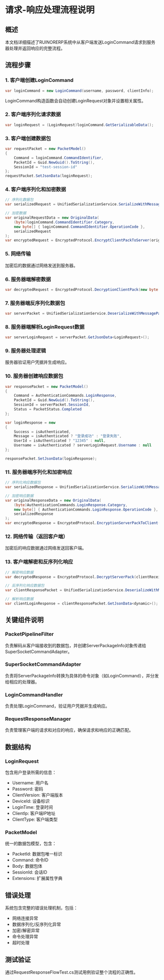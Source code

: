 # 请求-响应处理流程说明

## 概述

本文档详细描述了RUINORERP系统中从客户端发送LoginCommand请求到服务器处理并返回响应的完整流程。

## 流程步骤

### 1. 客户端创建LoginCommand

```csharp
var loginCommand = new LoginCommand(username, password, clientInfo);
```

LoginCommand构造函数会自动创建LoginRequest对象并设置相关属性。

### 2. 客户端序列化请求数据

```csharp
var loginRequest = (LoginRequest)loginCommand.GetSerializableData();
```

### 3. 客户端创建数据包

```csharp
var requestPacket = new PacketModel()
{
    Command = loginCommand.CommandIdentifier,
    PacketId = Guid.NewGuid().ToString(),
    SessionId = "test-session-id"
};
requestPacket.SetJsonData(loginRequest);
```

### 4. 客户端序列化和加密数据

```csharp
// 序列化数据包
var serializedRequest = UnifiedSerializationService.SerializeWithMessagePack(requestPacket);

// 加密数据
var originalRequestData = new OriginalData(
    (byte)loginCommand.CommandIdentifier.Category,
    new byte[] { loginCommand.CommandIdentifier.OperationCode },
    serializedRequest
);
var encryptedRequest = EncryptedProtocol.EncryptClientPackToServer(originalRequestData);
```

### 5. 网络传输

加密后的数据通过网络发送到服务器。

### 6. 服务器端解密数据

```csharp
var decryptedRequest = EncryptedProtocol.DecryptionClientPack(new byte[18], 18, receivedData);
```

### 7. 服务器端反序列化数据包

```csharp
var serverPacket = UnifiedSerializationService.DeserializeWithMessagePack<PacketModel>(decryptedRequest.Two);
```

### 8. 服务器端解析LoginRequest数据

```csharp
var serverLoginRequest = serverPacket.GetJsonData<LoginRequest>();
```

### 9. 服务器处理逻辑

服务器验证用户凭据并生成响应。

### 10. 服务器创建响应数据包

```csharp
var responsePacket = new PacketModel()
{
    Command = AuthenticationCommands.LoginResponse,
    PacketId = Guid.NewGuid().ToString(),
    SessionId = serverPacket.SessionId,
    Status = PacketStatus.Completed
};

var loginResponse = new 
{
    Success = isAuthenticated,
    Message = isAuthenticated ? "登录成功" : "登录失败",
    UserId = isAuthenticated ? "12345" : null,
    Username = isAuthenticated ? serverLoginRequest.Username : null
};

responsePacket.SetJsonData(loginResponse);
```

### 11. 服务器端序列化和加密响应

```csharp
// 序列化响应数据包
var serializedResponse = UnifiedSerializationService.SerializeWithMessagePack(responsePacket);

// 加密响应数据
var originalResponseData = new OriginalData(
    (byte)AuthenticationCommands.LoginResponse.Category,
    new byte[] { AuthenticationCommands.LoginResponse.OperationCode },
    serializedResponse
);
var encryptedResponse = EncryptedProtocol.EncryptionServerPackToClient(originalResponseData);
```

### 12. 网络传输（返回客户端）

加密后的响应数据通过网络发送回客户端。

### 13. 客户端解密和反序列化响应

```csharp
// 解密响应数据
var decryptedResponse = EncryptedProtocol.DecryptServerPack(clientReceivedResponse);

// 反序列化响应数据包
var clientResponsePacket = UnifiedSerializationService.DeserializeWithMessagePack<PacketModel>(decryptedResponse.One);

// 解析响应数据
var clientLoginResponse = clientResponsePacket.GetJsonData<dynamic>();
```

## 关键组件说明

### PacketPipelineFilter

负责解码从客户端接收到的数据包，并创建ServerPackageInfo对象传递给SuperSocketCommandAdapter。

### SuperSocketCommandAdapter

负责将ServerPackageInfo转换为具体的命令对象（如LoginCommand），并分发给相应的处理器。

### LoginCommandHandler

负责处理LoginCommand，验证用户凭据并生成响应。

### RequestResponseManager

负责管理客户端的请求和对应的响应，确保请求和响应的正确匹配。

## 数据结构

### LoginRequest

包含用户登录所需的信息：
- Username: 用户名
- Password: 密码
- ClientVersion: 客户端版本
- DeviceId: 设备标识
- LoginTime: 登录时间
- ClientIp: 客户端IP地址
- ClientType: 客户端类型

### PacketModel

统一的数据包模型，包含：
- PacketId: 数据包唯一标识
- Command: 命令ID
- Body: 数据包体
- SessionId: 会话ID
- Extensions: 扩展属性字典

## 错误处理

系统包含完整的错误处理机制，包括：
- 网络连接异常
- 数据序列化/反序列化异常
- 加密/解密异常
- 命令处理异常
- 超时处理

## 测试验证

通过RequestResponseFlowTest.cs测试用例验证整个流程的正确性。
